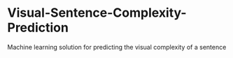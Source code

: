 # Visual-Sentence-Complexity-Prediction
Machine learning solution for predicting the visual complexity of a sentence
